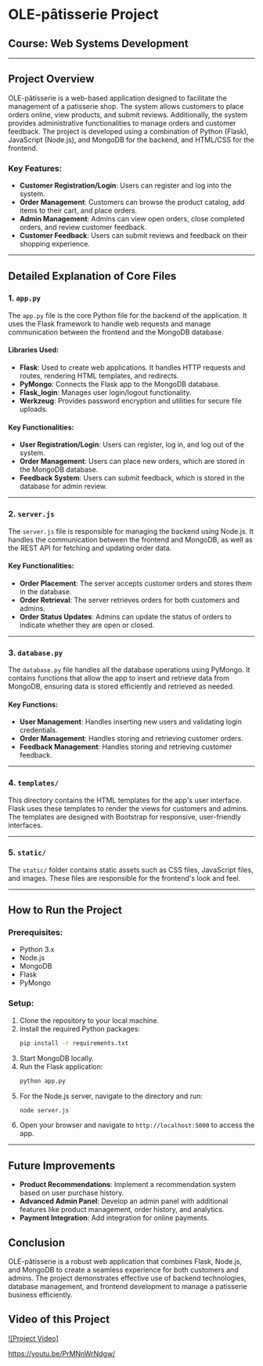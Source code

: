 
# OLE-pâtisserie Project

## Course: Web Systems Development

---

## Project Overview
OLE-pâtisserie is a web-based application designed to facilitate the management of a patisserie shop. The system allows customers to place orders online, view products, and submit reviews. Additionally, the system provides administrative functionalities to manage orders and customer feedback. The project is developed using a combination of Python (Flask), JavaScript (Node.js), and MongoDB for the backend, and HTML/CSS for the frontend.

### Key Features:
- **Customer Registration/Login**: Users can register and log into the system.
- **Order Management**: Customers can browse the product catalog, add items to their cart, and place orders.
- **Admin Management**: Admins can view open orders, close completed orders, and review customer feedback.
- **Customer Feedback**: Users can submit reviews and feedback on their shopping experience.

---

## Detailed Explanation of Core Files

### 1. `app.py`
The `app.py` file is the core Python file for the backend of the application. It uses the Flask framework to handle web requests and manage communication between the frontend and the MongoDB database.

#### Libraries Used:
- **Flask**: Used to create web applications. It handles HTTP requests and routes, rendering HTML templates, and redirects.
- **PyMongo**: Connects the Flask app to the MongoDB database.
- **Flask_login**: Manages user login/logout functionality.
- **Werkzeug**: Provides password encryption and utilities for secure file uploads.

#### Key Functionalities:
- **User Registration/Login**: Users can register, log in, and log out of the system.
- **Order Management**: Users can place new orders, which are stored in the MongoDB database.
- **Feedback System**: Users can submit feedback, which is stored in the database for admin review.

---

### 2. `server.js`
The `server.js` file is responsible for managing the backend using Node.js. It handles the communication between the frontend and MongoDB, as well as the REST API for fetching and updating order data.

#### Key Functionalities:
- **Order Placement**: The server accepts customer orders and stores them in the database.
- **Order Retrieval**: The server retrieves orders for both customers and admins.
- **Order Status Updates**: Admins can update the status of orders to indicate whether they are open or closed.

---

### 3. `database.py`
The `database.py` file handles all the database operations using PyMongo. It contains functions that allow the app to insert and retrieve data from MongoDB, ensuring data is stored efficiently and retrieved as needed.

#### Key Functions:
- **User Management**: Handles inserting new users and validating login credentials.
- **Order Management**: Handles storing and retrieving customer orders.
- **Feedback Management**: Handles storing and retrieving customer feedback.

---

### 4. `templates/`
This directory contains the HTML templates for the app's user interface. Flask uses these templates to render the views for customers and admins. The templates are designed with Bootstrap for responsive, user-friendly interfaces.

---

### 5. `static/`
The `static/` folder contains static assets such as CSS files, JavaScript files, and images. These files are responsible for the frontend's look and feel.

---

## How to Run the Project

### Prerequisites:
- Python 3.x
- Node.js
- MongoDB
- Flask
- PyMongo

### Setup:
1. Clone the repository to your local machine.
2. Install the required Python packages:
   ```bash
   pip install -r requirements.txt
   ```
3. Start MongoDB locally.
4. Run the Flask application:
   ```bash
   python app.py
   ```
5. For the Node.js server, navigate to the directory and run:
   ```bash
   node server.js
   ```
6. Open your browser and navigate to `http://localhost:5000` to access the app.

---

## Future Improvements
- **Product Recommendations**: Implement a recommendation system based on user purchase history.
- **Advanced Admin Panel**: Develop an admin panel with additional features like product management, order history, and analytics.
- **Payment Integration**: Add integration for online payments.

## Conclusion
OLE-pâtisserie is a robust web application that combines Flask, Node.js, and MongoDB to create a seamless experience for both customers and admins. The project demonstrates effective use of backend technologies, database management, and frontend development to manage a patisserie business efficiently.

## Video of this Project
[![Project Video]](https://youtu.be/PrMNnWrNdgw)

https://youtu.be/PrMNnWrNdgw/

